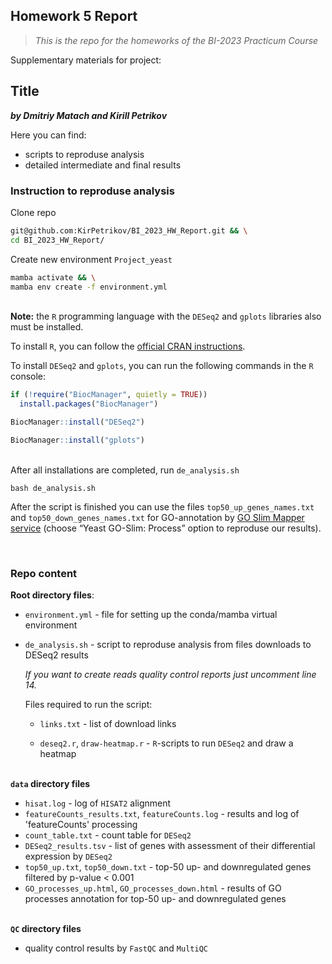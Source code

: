 ## Homework 5 Report
> *This is the repo for the homeworks of the BI-2023 Practicum Course*

Supplementary materials for project:

## Title
***by Dmitriy  Matach and Kirill Petrikov***

Here you can find:
- scripts to reproduse analysis
- detailed intermediate and final results

### Instruction to reproduse analysis

Clone repo
```bash
git@github.com:KirPetrikov/BI_2023_HW_Report.git && \
cd BI_2023_HW_Report/
```

Create new environment `Project_yeast`
```bash
mamba activate && \
mamba env create -f environment.yml
```

&nbsp;  
**Note:**
the `R` programming language with the `DESeq2` and `gplots` libraries also must be installed.

To install `R`, you can follow the [official CRAN instructions](https://cran.r-project.org/bin/linux/ubuntu/fullREADME.html).

To install `DESeq2` and `gplots`, you can run the following commands in the `R` console:

```R
if (!require("BiocManager", quietly = TRUE))
  install.packages("BiocManager")

BiocManager::install("DESeq2")

BiocManager::install("gplots")
```

&nbsp;  
After all installations are completed, run `de_analysis.sh`
```
bash de_analysis.sh
```

After the script is finished you can use the files `top50_up_genes_names.txt` and `top50_down_genes_names.txt` for GO-annotation by [GO Slim Mapper service](https://www.yeastgenome.org/goSlimMapper) (choose “Yeast GO-Slim: Process” option to reproduse our results).

&nbsp;  
### Repo content

**Root directory files**:
- `environment.yml` - file for setting up the conda/mamba virtual environment

- `de_analysis.sh` - script to reproduse analysis from files downloads to DESeq2 results

    *If you want to create reads quality control reports just uncomment line 14.*

    Files required to run the script:

  - `links.txt` - list of download links

  - `deseq2.r`, `draw-heatmap.r` - `R`-scripts to run `DESeq2` and draw a heatmap

&nbsp;  
**`data` directory files**
- `hisat.log` - log of `HISAT2` alignment
- `featureCounts_results.txt`, `featureCounts.log` - results and log of 'featureCounts' processing
- `count_table.txt` - count table for `DESeq2`
- `DESeq2_results.tsv` - list of genes with assessment of their differential expression by `DESeq2`
- `top50_up.txt`, `top50_down.txt` - top-50 up- and downregulated genes filtered by p-value < 0.001
- `GO_processes_up.html`, `GO_processes_down.html` - results of GO processes annotation for top-50 up- and downregulated genes

&nbsp;  
**`QC` directory files**
- quality control results by `FastQC` and `MultiQC`
